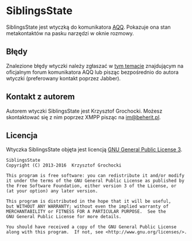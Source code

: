 SiblingsState
======
SiblingsState jest wtyczką do komunikatora [AQQ](http://www.aqq.eu/pl.php). Pokazuje ona stan metakontaktów na pasku narzędzi w oknie rozmowy.

Błędy
-------
Znalezione błędy wtyczki należy zgłaszać w [tym temacie](http://forum.aqq.eu/topic/11992-siblingsstate-1000/) znajdującym na oficjalnym forum komunikatora AQQ lub pisząc bezpośrednio do autora wtyczki (preferowany kontakt poprzez Jabber).

Kontakt z autorem
-------
Autorem wtyczki SiblingsState jest Krzysztof Grochocki. Możesz skontaktować się z nim poprzez XMPP pisząc na im@beherit.pl.

Licencja
-------
Wtyczka SiblingsState objęta jest licencją [GNU General Public License 3](http://www.gnu.org/copyleft/gpl.html).

    SiblingsState
    Copyright (C) 2013-2016  Krzysztof Grochocki

    This program is free software: you can redistribute it and/or modify
    it under the terms of the GNU General Public License as published by
    the Free Software Foundation, either version 3 of the License, or
    (at your option) any later version.

    This program is distributed in the hope that it will be useful,
    but WITHOUT ANY WARRANTY; without even the implied warranty of
    MERCHANTABILITY or FITNESS FOR A PARTICULAR PURPOSE.  See the
    GNU General Public License for more details.

    You should have received a copy of the GNU General Public License
    along with this program.  If not, see <http://www.gnu.org/licenses/>.